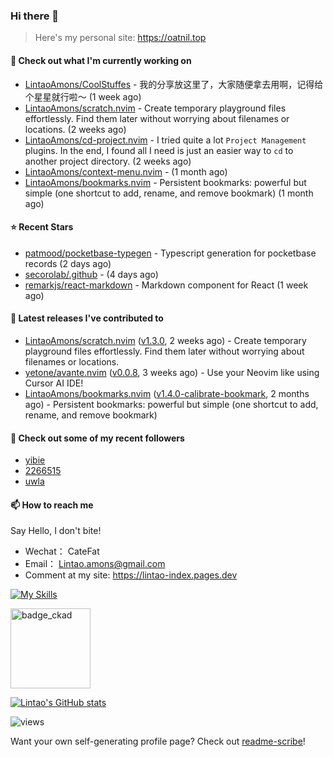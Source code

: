 ### Hi there 👋
> Here's my personal site: https://oatnil.top

#### 👷 Check out what I'm currently working on

- [LintaoAmons/CoolStuffes](https://github.com/LintaoAmons/CoolStuffes) - 我的分享放这里了，大家随便拿去用啊，记得给个星星就行啦～ (1 week ago)
- [LintaoAmons/scratch.nvim](https://github.com/LintaoAmons/scratch.nvim) - Create temporary playground files effortlessly. Find them later without worrying about filenames or locations. (2 weeks ago)
- [LintaoAmons/cd-project.nvim](https://github.com/LintaoAmons/cd-project.nvim) - I tried quite a lot `Project Management` plugins. In the end, I found all I need is just an easier way to `cd` to another project directory. (2 weeks ago)
- [LintaoAmons/context-menu.nvim](https://github.com/LintaoAmons/context-menu.nvim) -  (1 month ago)
- [LintaoAmons/bookmarks.nvim](https://github.com/LintaoAmons/bookmarks.nvim) - Persistent bookmarks: powerful but simple (one shortcut to add, rename, and remove bookmark) (1 month ago)

#### ⭐ Recent Stars

- [patmood/pocketbase-typegen](https://github.com/patmood/pocketbase-typegen) - Typescript generation for pocketbase records (2 days ago)
- [secorolab/.github](https://github.com/secorolab/.github) -  (4 days ago)
- [remarkjs/react-markdown](https://github.com/remarkjs/react-markdown) - Markdown component for React (1 week ago)

#### 🔭 Latest releases I've contributed to

- [LintaoAmons/scratch.nvim](https://github.com/LintaoAmons/scratch.nvim) ([v1.3.0](https://github.com/LintaoAmons/scratch.nvim/releases/tag/v1.3.0), 2 weeks ago) - Create temporary playground files effortlessly. Find them later without worrying about filenames or locations.
- [yetone/avante.nvim](https://github.com/yetone/avante.nvim) ([v0.0.8](https://github.com/yetone/avante.nvim/releases/tag/v0.0.8), 3 weeks ago) - Use your Neovim like using Cursor AI IDE!
- [LintaoAmons/bookmarks.nvim](https://github.com/LintaoAmons/bookmarks.nvim) ([v1.4.0-calibrate-bookmark](https://github.com/LintaoAmons/bookmarks.nvim/releases/tag/v1.4.0-calibrate-bookmark), 2 months ago) - Persistent bookmarks: powerful but simple (one shortcut to add, rename, and remove bookmark)

#### 👯 Check out some of my recent followers

- [yibie](https://github.com/yibie)
- [2266515](https://github.com/2266515)
- [uwla](https://github.com/uwla)

#### 📫 How to reach me
Say Hello, I don't bite!

- Wechat： CateFat
- Email： Lintao.amons@gmail.com
- Comment at my site: https://lintao-index.pages.dev

[![My Skills](https://skillicons.dev/icons?i=java,kotlin,spring,vim,kubernetes,docker,aws,bash,python,lua,go,js,ts,react,html,css,jenkins,postgres,mysql,mongodb)](https://skillicons.dev)

<img alt='badge_ckad' src="https://user-images.githubusercontent.com/24785373/206426236-a78f59dc-e6dc-4b92-a0c4-4cd7ab8e3649.png" width="auto" height="128" />

[![Lintao's GitHub stats](https://github-readme-stats.vercel.app/api?username=LintaoAmons)](https://github.com/LintaoAmons/github-readme-stats) 

<img src="https://komarev.com/ghpvc/?username=LintaoAmons" alt="views" />

Want your own self-generating profile page? Check out [readme-scribe](https://github.com/muesli/readme-scribe)!



